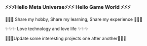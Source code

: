 ### ⚡⚡⚡Hello Meta Universe⚡⚡⚡ Hello Game World ⚡⚡⚡
👋👋👋 Share my hobby, Share my learning, Share my experience 👋👋👋

✨✨✨ Love technology and love life ✨✨✨



🌱🌱🌱Update some interesting projects one after another🌱🌱🌱
<!--
**bjchend/bjchend** is a ✨ _special_ ✨ repository because its `README.md` (this file) appears on your GitHub profile.

Here are some ideas to get you started:

- 🔭 I’m currently working on ...
- 🌱 I’m currently learning ...
- 👯 I’m looking to collaborate on ...
- 🤔 I’m looking for help with ...
- 💬 Ask me about ...
- 📫 How to reach me: ...
- 😄 Pronouns: ...
- ⚡ Fun fact: ...
- 👋
- ✨
-->
